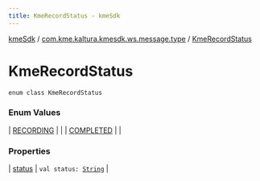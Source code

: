 ```yaml
---
title: KmeRecordStatus - kmeSdk
---
```


[kmeSdk](../../index.html) / [com.kme.kaltura.kmesdk.ws.message.type](../index.html) / [KmeRecordStatus](./index.html)

# KmeRecordStatus

`enum class KmeRecordStatus`

### Enum Values

| [RECORDING](-r-e-c-o-r-d-i-n-g.html) |  |
| [COMPLETED](-c-o-m-p-l-e-t-e-d.html) |  |

### Properties

| [status](status.html) | `val status: `[`String`](https://kotlinlang.org/api/latest/jvm/stdlib/kotlin/-string/index.html) |

